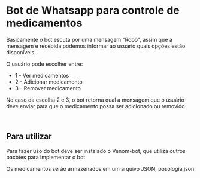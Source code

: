 <h1>Bot de Whatsapp para controle de medicamentos</h1>
<p>Basicamente o bot escuta por uma mensagem "Robô", assim que a mensagem é recebida podemos informar ao usuário quais opções estão disponíveis</p>
<p>O usuário pode escolher entre:</p>
<ul>
  <li>1 - Ver medicamentos</li>
  <li>2 - Adicionar medicamento</li>
  <li>3 - Remover medicamento</li>
</ul>
<p>No caso da escolha 2 e 3, o bot retorna qual a mensagem que o usuário deve enviar para que o medicamento possa ser adicionado ou removido</p>
<br>
<h2>Para utilizar</h2>
<p>Para fazer uso do bot deve ser instalado o Venom-bot, que utiliza outros pacotes para implementar o bot</p>
<p>Os medicamentos serão armazenados em um arquivo JSON, posologia.json</p>
